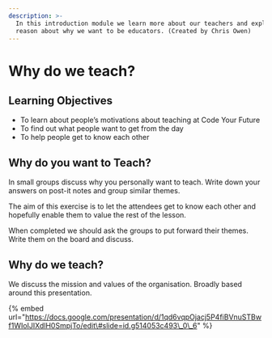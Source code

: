 ```yaml
---
description: >-
  In this introduction module we learn more about our teachers and explore the
  reason about why we want to be educators. (Created by Chris Owen)
---
```


# Why do we teach?

## Learning **Objectives**

* To learn about people’s motivations about teaching at Code Your Future
* To find out what people want to get from the day
* To help people get to know each other

## **Why do you want to Teach?** 

In small groups discuss why you personally want to teach. Write down your answers on post-it notes and group similar themes. 

The aim of this exercise is to let the attendees get to know each other and hopefully enable them to value the rest of the lesson. 

When completed we should ask the groups to put forward their themes. Write them on the board and discuss.

## **Why do we teach?**

We discuss the mission and values of the organisation. Broadly based around this presentation.

{% embed url="https://docs.google.com/presentation/d/1qd6vqpOjacj5P4fiBVnuSTBwf1WIoIJIXdlH0SmpjTo/edit\#slide=id.g514053c493\_0\_6" %}



  


